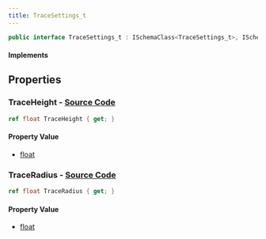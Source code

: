 ```yaml
---
title: TraceSettings_t
---
```


```csharp
public interface TraceSettings_t : ISchemaClass<TraceSettings_t>, ISchemaField, ISchemaClass, INativeHandle
```

#### Implements

## Properties

### **TraceHeight** - [Source Code](https://github.com/swiftly-solution/swiftlys2/blob/main/managed/src/SwiftlyS2.Generated/Schemas/Interfaces/TraceSettings_t.cs#L16)

```csharp
ref float TraceHeight { get; }
```

#### Property Value

- [float](https://learn.microsoft.com/dotnet/api/system.single)

### **TraceRadius** - [Source Code](https://github.com/swiftly-solution/swiftlys2/blob/main/managed/src/SwiftlyS2.Generated/Schemas/Interfaces/TraceSettings_t.cs#L18)

```csharp
ref float TraceRadius { get; }
```

#### Property Value

- [float](https://learn.microsoft.com/dotnet/api/system.single)

